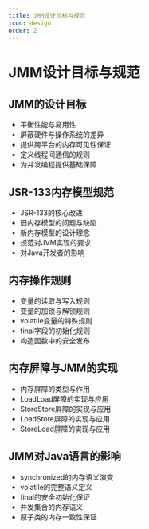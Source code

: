 ```yaml
---
title: JMM设计目标与规范
icon: design
order: 2
---
```


# JMM设计目标与规范

## JMM的设计目标

- 平衡性能与易用性
- 屏蔽硬件与操作系统的差异
- 提供跨平台的内存可见性保证
- 定义线程间通信的规则
- 为并发编程提供基础保障

## JSR-133内存模型规范

- JSR-133的核心改进
- 旧内存模型的问题与缺陷
- 新内存模型的设计理念
- 规范对JVM实现的要求
- 对Java开发者的影响

## 内存操作规则

- 变量的读取与写入规则
- 变量的加锁与解锁规则
- volatile变量的特殊规则
- final字段的初始化规则
- 构造函数中的安全发布

## 内存屏障与JMM的实现

- 内存屏障的类型与作用
- LoadLoad屏障的实现与应用
- StoreStore屏障的实现与应用
- LoadStore屏障的实现与应用
- StoreLoad屏障的实现与应用

## JMM对Java语言的影响

- synchronized的内存语义演变
- volatile的完整语义定义
- final的安全初始化保证
- 并发集合的内存语义
- 原子类的内存一致性保证
